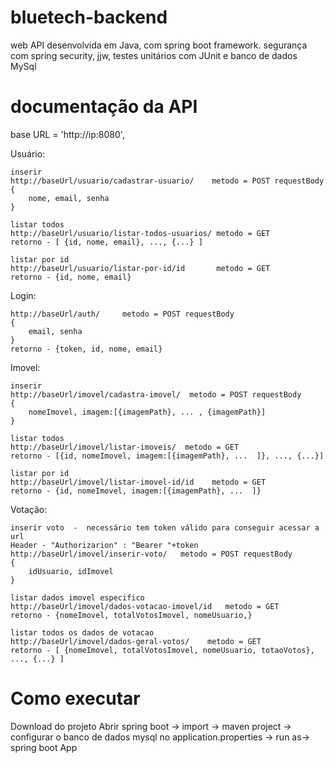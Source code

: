 # bluetech-backend

web API desenvolvida em Java, com spring boot framework. 
segurança com spring security, jjw, testes unitários com JUnit e banco de dados MySql

# documentação da API

base URL = 'http://ip:8080',

Usuário:

	inserir
	http://baseUrl/usuario/cadastrar-usuario/    metodo = POST requestBody
	{
		nome, email, senha
	}

	listar todos
	http://baseUrl/usuario/listar-todos-usuarios/ metodo = GET
	retorno - [ {id, nome, email}, ..., {...} ]

	listar por id
	http://baseUrl/usuario/listar-por-id/id       metodo = GET
	retorno - {id, nome, email}

Login:

	http://baseUrl/auth/     metodo = POST requestBody
	{
		email, senha
	}
	retorno - {token, id, nome, email}

Imovel:

	inserir
	http://baseUrl/imovel/cadastra-imovel/  metodo = POST requestBody
	{
		nomeImovel, imagem:[{imagemPath}, ... , {imagemPath}]
	}

	listar todos
	http://baseUrl/imovel/listar-imoveis/  metodo = GET
	retorno - [{id, nomeImovel, imagem:[{imagemPath}, ...  ]}, ..., {...}]
	
	listar por id
	http://baseUrl/imovel/listar-imovel-id/id    metodo = GET
	retorno - {id, nomeImovel, imagem:[{imagemPath}, ...  ]}

Votação:

	inserir voto  -  necessário tem token válido para conseguir acessar a url
	Header - "Authorizarion" : "Bearer "+token 
	http://baseUrl/imovel/inserir-voto/   metodo = POST requestBody
	{
		idUsuario, idImovel	
	}

	listar dados imovel especifico
	http://baseUrl/imovel/dados-votacao-imovel/id   metodo = GET
	retorno - {nomeImovel, totalVotosImovel, nomeUsuario,}

	listar todos os dados de votacao
	http://baseUrl/imovel/dados-geral-votos/    metodo = GET
	retorno - [ {nomeImovel, totalVotosImovel, nomeUsuario, totaoVotos}, ..., {...} ]

# Como executar

Download do projeto
Abrir spring boot -> import -> maven project -> configurar o banco de dados mysql no application.properties -> run as-> spring boot App 
